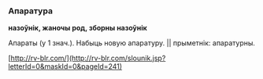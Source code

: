 ### Апаратура
**назоўнік, жаночы род, зборны назоўнік**

Апараты (у 1 знач.). Набыць новую апаратуру. || прыметнік: апаратурны.

<a rel="author">[http://rv-blr.com/](http://rv-blr.com/slounik.jsp?letterId=0&maskId=0&pageId=241)</a>
